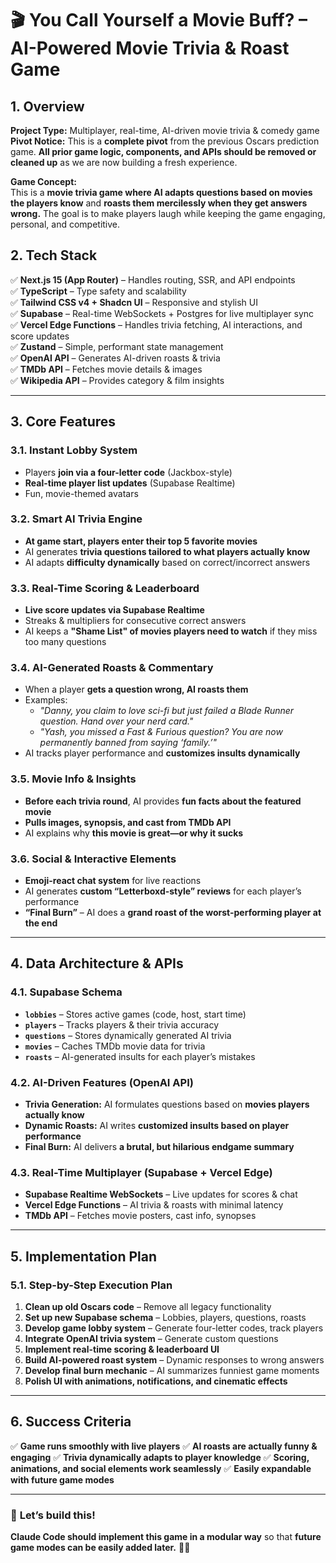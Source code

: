 # 🎬 You Call Yourself a Movie Buff? – AI-Powered Movie Trivia & Roast Game

## **1. Overview**

**Project Type:** Multiplayer, real-time, AI-driven movie trivia & comedy game  
**Pivot Notice:** This is a **complete pivot** from the previous Oscars prediction game. **All prior game logic, components, and APIs should be removed or cleaned up** as we are now building a fresh experience.

**Game Concept:**  
This is a **movie trivia game where AI adapts questions based on movies the players know** and **roasts them mercilessly when they get answers wrong.** The goal is to make players laugh while keeping the game engaging, personal, and competitive.

## **2. Tech Stack**

✅ **Next.js 15 (App Router)** – Handles routing, SSR, and API endpoints  
✅ **TypeScript** – Type safety and scalability  
✅ **Tailwind CSS v4 + Shadcn UI** – Responsive and stylish UI  
✅ **Supabase** – Real-time WebSockets + Postgres for live multiplayer sync  
✅ **Vercel Edge Functions** – Handles trivia fetching, AI interactions, and score updates  
✅ **Zustand** – Simple, performant state management  
✅ **OpenAI API** – Generates AI-driven roasts & trivia  
✅ **TMDb API** – Fetches movie details & images  
✅ **Wikipedia API** – Provides category & film insights  

---

## **3. Core Features**

### **3.1. Instant Lobby System**
- Players **join via a four-letter code** (Jackbox-style)
- **Real-time player list updates** (Supabase Realtime)
- Fun, movie-themed avatars

### **3.2. Smart AI Trivia Engine**
- **At game start, players enter their top 5 favorite movies**
- AI generates **trivia questions tailored to what players actually know**
- AI adapts **difficulty dynamically** based on correct/incorrect answers

### **3.3. Real-Time Scoring & Leaderboard**
- **Live score updates via Supabase Realtime**
- Streaks & multipliers for consecutive correct answers
- AI keeps a **"Shame List" of movies players need to watch** if they miss too many questions

### **3.4. AI-Generated Roasts & Commentary**
- When a player **gets a question wrong, AI roasts them**
- Examples:
  - _"Danny, you claim to love sci-fi but just failed a *Blade Runner* question. Hand over your nerd card."_
  - _"Yash, you missed a *Fast & Furious* question? You are now permanently banned from saying ‘family.’"_
- AI tracks player performance and **customizes insults dynamically**

### **3.5. Movie Info & Insights**
- **Before each trivia round**, AI provides **fun facts about the featured movie**
- **Pulls images, synopsis, and cast from TMDb API**
- AI explains why **this movie is great—or why it sucks**

### **3.6. Social & Interactive Elements**
- **Emoji-react chat system** for live reactions
- AI generates **custom “Letterboxd-style” reviews** for each player’s performance
- **“Final Burn”** – AI does a **grand roast of the worst-performing player at the end**

---

## **4. Data Architecture & APIs**

### **4.1. Supabase Schema**
- **`lobbies`** – Stores active games (code, host, start time)
- **`players`** – Tracks players & their trivia accuracy
- **`questions`** – Stores dynamically generated AI trivia
- **`movies`** – Caches TMDb movie data for trivia
- **`roasts`** – AI-generated insults for each player’s mistakes

### **4.2. AI-Driven Features (OpenAI API)**
- **Trivia Generation:** AI formulates questions based on **movies players actually know**
- **Dynamic Roasts:** AI writes **customized insults based on player performance**
- **Final Burn:** AI delivers **a brutal, but hilarious endgame summary**

### **4.3. Real-Time Multiplayer (Supabase + Vercel Edge)**
- **Supabase Realtime WebSockets** – Live updates for scores & chat
- **Vercel Edge Functions** – AI trivia & roasts with minimal latency
- **TMDb API** – Fetches movie posters, cast info, synopses

---

## **5. Implementation Plan**

### **5.1. Step-by-Step Execution Plan**
1. **Clean up old Oscars code** – Remove all legacy functionality
2. **Set up new Supabase schema** – Lobbies, players, questions, roasts
3. **Develop game lobby system** – Generate four-letter codes, track players
4. **Integrate OpenAI trivia system** – Generate custom questions
5. **Implement real-time scoring & leaderboard UI**
6. **Build AI-powered roast system** – Dynamic responses to wrong answers
7. **Develop final burn mechanic** – AI summarizes funniest game moments
8. **Polish UI with animations, notifications, and cinematic effects**

---

## **6. Success Criteria**
✅ **Game runs smoothly with live players**
✅ **AI roasts are actually funny & engaging**
✅ **Trivia dynamically adapts to player knowledge**
✅ **Scoring, animations, and social elements work seamlessly**
✅ **Easily expandable with future game modes**

---

### 🚀 **Let’s build this!**
**Claude Code should implement this game in a modular way** so that **future game modes can be easily added later.** 🎥🔥
